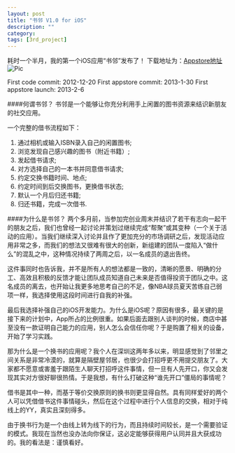 ```yaml
---
layout: post
title: "书邻 V1.0 for iOS"
description: ""
category: 
tags: [3rd_project]
---
```


耗时一个半月，我的第一个iOS应用“书邻”发布了！
下载地址为：[Appstore地址](https://itunes.apple.com/us/app/shu-lin/id597886339?ls=1&mt=8)
![Pic](http://ww2.sinaimg.cn/large/6d36b79dtw1e1aqr7tatmj.jpg)

First code commit: 2012-12-20
First appstore commit: 2013-1-30
First appstore launch: 2013-2-6

####何谓书邻？
书邻是一个能够让你充分利用手上闲置的图书资源来结识新朋友的社交应用。

一个完整的借书流程如下：
1. 通过相机或输入ISBN录入自己的闲置图书;
2. 浏览发现自己感兴趣的图书（附近书籍）;
3. 发起借书请求;
4. 对方选择自己的一本书并同意借书请求;
5. 约定交换书籍时间、地点;
6. 约定时间到后交换图书，更换借书状态;
7. 默认一个月后归还书籍;
8. 归还书籍，完成一次借书.

####为什么是书邻？
两个多月前，当参加完创业周末并结识了若干有志向一起干的朋友之后，我们也曾经一起讨论并策划过继续完成“帮聚”或其变种（一个关于活动的应用）。当我们继续深入讨论并且作了更加充分的市场调研之后，发现活动应用非常之多，而我们的想法又很难有很大的创新，新组建的团队一度陷入“做什么”的混乱之中，这种情况持续了两周之后，以一名成员的退出告终。

这件事同时也告诉我，并不是所有人的想法都是一致的，清晰的愿景、明确的分工、高效且积极的反馈才能让团队成员知道自己未来是否值得投资于团队之中。这名成员的离去，也开始让我更多地思考自己的不足，像NBA球员夏天苦练自己弱项一样，我选择使用这段时间进行自我的补强。

最后我选择补强自己的iOS开发能力。为什么是iOS呢？原因有很多，最关键的是接下来的计划中，App所占的比例很重。如果后面去跟别人谈判的时候，商店中甚至没有一款证明自己能力的应用，别人怎么会信任你呢？于是购置了相关的设备，开始了学习实践。

那为什么是一个换书的应用呢？我个人在深圳这两年多以来，明显感觉到了邻里之间关系是非常冷漠的，就算是隔壁屋邻居，也很少会打招呼更不用提交朋友了。大家都不愿意或害羞于跟陌生人聊天打招呼这件事情，但一旦有人先开口，你又会发现其实对方很好聊很热情。于是我想，有什么打破这种“谁先开口”僵局的事情呢？

借书是其中一种，而基于等价交换原则的换书则更显得自然。具有同样爱好的两个人可以凭借借书这件事情碰头，然后在这个过程中进行个人信息的交换，相对于纯线上的YY，真实且深刻得多。

由于换书行为是一个由线上转为线下的行为，而且持续时间较长，是一个需要验证的模式。我现在当然也没办法向你保证，这必定能够获得用户认同并且大获成功的。我的看法是：谨慎看好。

